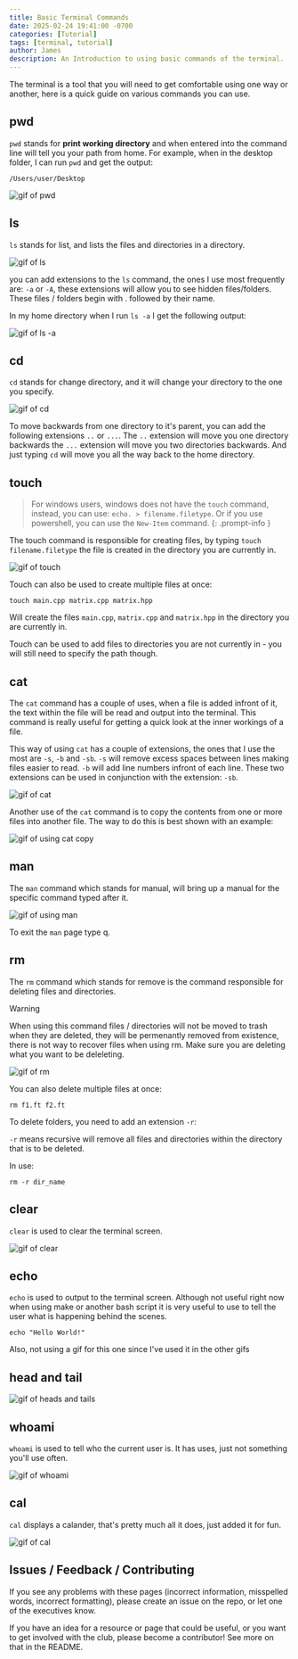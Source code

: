 ```yaml
---
title: Basic Terminal Commands
date: 2025-02-24 19:41:00 -0700
categories: [Tutorial]
tags: [terminal, tutorial]
author: James
description: An Introduction to using basic commands of the terminal.
---
```


The terminal is a tool that you will need to get comfortable using one
way or another, here is a quick guide on various commands you can use.

## pwd

`pwd` stands for **print working directory** and when entered into the command line
will tell you your path from home. For example, when in the desktop folder, I can
run `pwd` and get the output:

`/Users/user/Desktop`

![gif of pwd](../assets/basic_commands/pwd-ulcsc.gif)

## ls

`ls` stands for list, and lists the files and directories in a directory.

![gif of ls](../assets/basic_commands/ls-ulcsc.gif)

you can add extensions to the `ls` command, the ones I use most frequently are:
`-a` or `-A`, these extensions will allow you to see hidden files/folders. These
files / folders begin with . followed by their name.

In my home directory when I run `ls -a` I get the following output:

![gif of ls -a](../assets/basic_commands/ls-a-ulcsc.gif)

## cd

`cd` stands for change directory, and it will change your directory to the one
you specify.

![gif of cd](../assets/basic_commands/cd-ulcsc.gif)

To move backwards from one directory to it's parent, you can add the following
extensions `..` or `...`. The `..` extension will move you one directory backwards
the `...` extension will move you two directories backwards. And just typing `cd`
will move you all the way back to the home directory.

## touch

> For windows users, windows does not have the `touch` command, instead, you can use: `echo. > filename.filetype`. Or if you use powershell, you can use the `New-Item` command.
{: .prompt-info }

The touch command is responsible for creating files, by typing `touch filename.filetype`
the file is created in the directory you are currently in.

![gif of touch](../assets/basic_commands/touch-ulcsc.gif)

Touch can also be used to create multiple files at once:

`touch main.cpp matrix.cpp matrix.hpp`

Will create the files `main.cpp`, `matrix.cpp` and `matrix.hpp` in the directory
you are currently in.

Touch can be used to add files to directories you are not currently in - you will
still need to specify the path though.

## cat

The `cat` command has a couple of uses, when a file is added infront of it, the
text within the file will be read and output into the terminal. This command is
really useful for getting a quick look at the inner workings of a file.

This way of using `cat` has a couple of extensions, the ones that I use the most
are `-s`, `-b` and `-sb`. `-s` will remove excess spaces between lines making files
easier to read. `-b`  will add line numbers infront of each line. These two
extensions can be used in conjunction with the extension: `-sb`.

![gif of cat](../assets/basic_commands/cat-ulcsc.gif)

Another use of the `cat` command is to copy the contents from one or more files
into another file. The way to do this is best shown with an example:

![gif of using cat copy](../assets/basic_commands/cat-push-ulcsc.gif)

## man

The `man` command which stands for manual, will bring up a manual for the specific
command typed after it.

![gif of using man](../assets/basic_commands/man-ulcsc.gif)

To exit the `man` page type q.

## rm

The `rm` command which stands for remove is the command responsible for deleting
files and directories.

> [!Warning]
> When using this command files / directories will not be moved to trash when they
> are deleted, they will be permenantly removed from existence, there is not way
> to recover files when using rm. Make sure you are deleting what you want to be
> deleleting.
>

![gif of rm](../assets/basic_commands/rm-ulcsc.gif)

You can also delete multiple files at once:

`rm f1.ft f2.ft`

To delete folders, you need to add an extension `-r`:

`-r` means recursive will remove all files and directories within the directory that
is to be deleted.

In use:

`rm -r dir_name`

## clear

`clear` is used to clear the terminal screen.

![gif of clear](../assets/basic_commands/clear-ulcsc.gif)

## echo

`echo` is used to output to the terminal screen. Although not useful right now
when using make or another bash script it is very useful to use to tell the user what
is happening behind the scenes.

`echo "Hello World!"`

Also, not using a gif for this one since I've used it in the other gifs

## head and tail

![gif of heads and tails](../assets/basic_commands/head-tail-ulcsc.gif)

## whoami

`whoami` is used to tell who the current user is. It has uses, just not something
you'll use often.

![gif of whoami](../assets/basic_commands/whoami-ulcsc.gif)

## cal

`cal` displays a calander, that's pretty much all it does, just added it for fun.

![gif of cal](../assets/basic_commands/cal-ulcsc.gif)

## Issues / Feedback / Contributing

If you see any problems with these pages (incorrect information, misspelled
words, incorrect formatting), please create an issue on the repo, or let one
of the executives know.

If you have an idea for a resource or page that could be useful, or you want
to get involved with the club, please become a contributor! See more on that
in the README.
